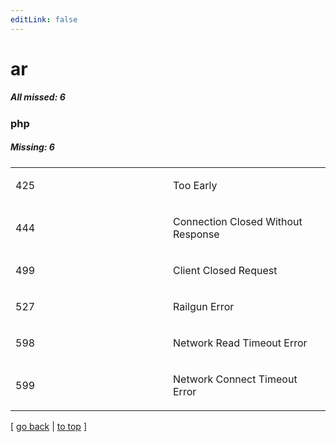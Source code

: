 ```yaml
---
editLink: false
---
```


# ar

##### All missed: 6


### php

##### Missing: 6

<table width="100%">
<tr><td width="50%">

425

</td><td width="50%">

Too Early

</td></tr>
<tr><td width="50%">

444

</td><td width="50%">

Connection Closed Without Response

</td></tr>
<tr><td width="50%">

499

</td><td width="50%">

Client Closed Request

</td></tr>
<tr><td width="50%">

527

</td><td width="50%">

Railgun Error

</td></tr>
<tr><td width="50%">

598

</td><td width="50%">

Network Read Timeout Error

</td></tr>
<tr><td width="50%">

599

</td><td width="50%">

Network Connect Timeout Error

</td></tr>
</table>

[ [go back](../status.md) | [to top](#) ]

